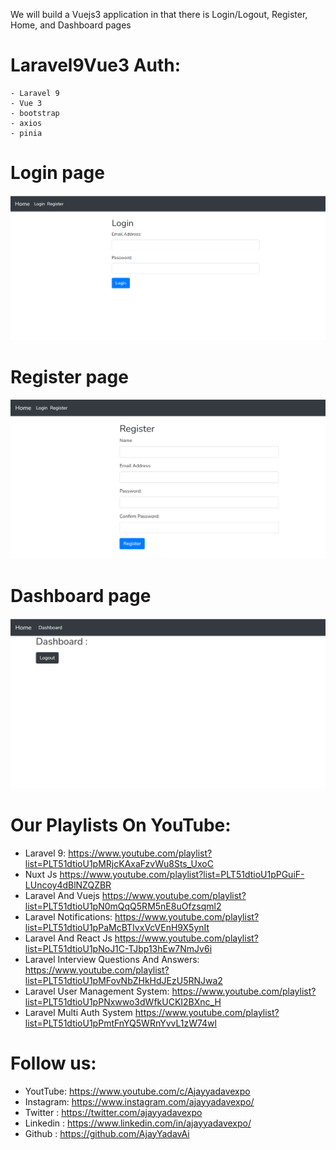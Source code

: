 
We will build a Vuejs3 application in that there is Login/Logout, Register, Home, and Dashboard pages



# Laravel9Vue3 Auth:
    - Laravel 9
    - Vue 3
    - bootstrap
    - axios
    - pinia


# Login page
![alt text](https://github.com/AjayYadavAi/laravel9-vue3/blob/setup/login.png?raw=true)


# Register page
![alt text](https://github.com/AjayYadavAi/laravel9-vue3/blob/setup/register.png?raw=true)


# Dashboard page
![alt text](https://github.com/AjayYadavAi/laravel9-vue3/blob/setup/dashboard.png?raw=true)




# Our Playlists On YouTube:
 - Laravel 9:
  https://www.youtube.com/playlist?list=PLT51dtioU1pMRjcKAxaFzvWu8Sts_UxoC
 - Nuxt Js
  https://www.youtube.com/playlist?list=PLT51dtioU1pPGuiF-LUncoy4dBlNZQZBR
 - Laravel And Vuejs
  https://www.youtube.com/playlist?list=PLT51dtioU1pN0mQqQ5RM5nE8uOfzsqml2
 - Laravel Notifications:
  https://www.youtube.com/playlist?list=PLT51dtioU1pPaMcBTIvxVcVEnH9X5ynIt
 - Laravel And React Js
  https://www.youtube.com/playlist?list=PLT51dtioU1pNoJ1C-TJbp13hEw7NmJv6i
 - Laravel Interview Questions And Answers:
  https://www.youtube.com/playlist?list=PLT51dtioU1pMFovNbZHkHdJEzU5RNJwa2
 - Laravel User Management System:
  https://www.youtube.com/playlist?list=PLT51dtioU1pPNxwwo3dWfkUCKI2BXnc_H
 - Laravel Multi Auth System
  https://www.youtube.com/playlist?list=PLT51dtioU1pPmtFnYQ5WRnYvvL1zW74wl


# Follow us:
 - YoutTube: https://www.youtube.com/c/Ajayyadavexpo
 - Instagram: https://www.instagram.com/ajayyadavexpo/
 - Twitter : https://twitter.com/ajayyadavexpo
 - Linkedin : https://www.linkedin.com/in/ajayyadavexpo/
 - Github : https://github.com/AjayYadavAi
